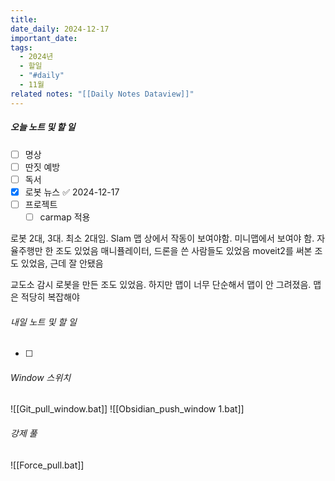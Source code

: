 ```yaml
---
title: 
date_daily: 2024-12-17
important_date: 
tags:
  - 2024년
  - 할일
  - "#daily"
  - 11월
related notes: "[[Daily Notes Dataview]]"
---
```

##### 오늘 노트 및 할 일 
- [ ] 명상
- [ ] 딴짓 예방
- [ ] 독서
- [x] 로봇 뉴스 ✅ 2024-12-17
- [ ] 프로젝트
	- [ ] carmap 적용
  
로봇 2대, 3대. 최소 2대임.
Slam 맵 상에서 작동이 보여야함. 미니맵에서 보여야 함.
자율주행만 한 조도 있었음
매니퓰레이터, 드론을 쓴 사람들도 있었음
moveit2를 써본 조도 있었음, 근데 잘 안됐음

교도소 감시 로봇을 만든 조도 있었음. 하지만 맵이 너무 단순해서 맵이 안 그려졌음. 맵은 적당히 복잡해야




###### 내일 노트 및 할 일
- [ ]  


######  Window 스위치
![[Git_pull_window.bat]]
![[Obsidian_push_window 1.bat]]



###### 강제 풀
![[Force_pull.bat]]